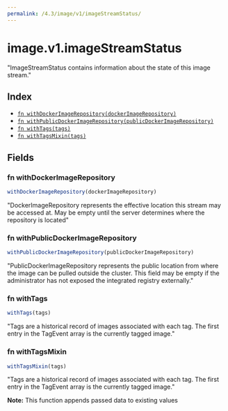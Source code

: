 ```yaml
---
permalink: /4.3/image/v1/imageStreamStatus/
---
```


# image.v1.imageStreamStatus

"ImageStreamStatus contains information about the state of this image stream."

## Index

* [`fn withDockerImageRepository(dockerImageRepository)`](#fn-withdockerimagerepository)
* [`fn withPublicDockerImageRepository(publicDockerImageRepository)`](#fn-withpublicdockerimagerepository)
* [`fn withTags(tags)`](#fn-withtags)
* [`fn withTagsMixin(tags)`](#fn-withtagsmixin)

## Fields

### fn withDockerImageRepository

```ts
withDockerImageRepository(dockerImageRepository)
```

"DockerImageRepository represents the effective location this stream may be accessed at. May be empty until the server determines where the repository is located"

### fn withPublicDockerImageRepository

```ts
withPublicDockerImageRepository(publicDockerImageRepository)
```

"PublicDockerImageRepository represents the public location from where the image can be pulled outside the cluster. This field may be empty if the administrator has not exposed the integrated registry externally."

### fn withTags

```ts
withTags(tags)
```

"Tags are a historical record of images associated with each tag. The first entry in the TagEvent array is the currently tagged image."

### fn withTagsMixin

```ts
withTagsMixin(tags)
```

"Tags are a historical record of images associated with each tag. The first entry in the TagEvent array is the currently tagged image."

**Note:** This function appends passed data to existing values